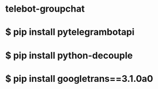 # telebot-groupchat

# $ pip install pytelegrambotapi
# $ pip install python-decouple
# $ pip install googletrans==3.1.0a0
